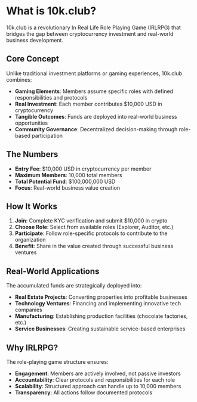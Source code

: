 # What is 10k.club?

10k.club is a revolutionary In Real Life Role Playing Game (IRLRPG) that bridges the gap between cryptocurrency investment and real-world business development.

## Core Concept

Unlike traditional investment platforms or gaming experiences, 10k.club combines:

- **Gaming Elements**: Members assume specific roles with defined responsibilities and protocols
- **Real Investment**: Each member contributes $10,000 USD in cryptocurrency
- **Tangible Outcomes**: Funds are deployed into real-world business opportunities
- **Community Governance**: Decentralized decision-making through role-based participation

## The Numbers

- **Entry Fee**: $10,000 USD in cryptocurrency per member
- **Maximum Members**: 10,000 total members
- **Total Potential Fund**: $100,000,000 USD
- **Focus**: Real-world business value creation

## How It Works

1. **Join**: Complete KYC verification and submit $10,000 in crypto
2. **Choose Role**: Select from available roles (Explorer, Auditor, etc.)
3. **Participate**: Follow role-specific protocols to contribute to the organization
4. **Benefit**: Share in the value created through successful business ventures

## Real-World Applications

The accumulated funds are strategically deployed into:

- **Real Estate Projects**: Converting properties into profitable businesses
- **Technology Ventures**: Financing and implementing innovative tech companies
- **Manufacturing**: Establishing production facilities (chocolate factories, etc.)
- **Service Businesses**: Creating sustainable service-based enterprises

## Why IRLRPG?

The role-playing game structure ensures:
- **Engagement**: Members are actively involved, not passive investors
- **Accountability**: Clear protocols and responsibilities for each role
- **Scalability**: Structured approach can handle up to 10,000 members
- **Transparency**: All actions follow documented protocols
